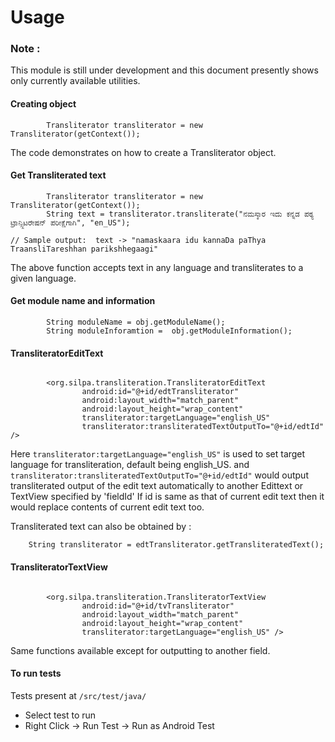 Usage
=====

### Note :
This module is still under development and this document presently shows only currently available utilities.

#### Creating object
```
        Transliterator transliterator = new Transliterator(getContext());
```
The code demonstrates on how to create a Transliterator object. 

#### Get Transliterated text
```
        Transliterator transliterator = new Transliterator(getContext());
        String text = transliterator.transliterate("ನಮಸ್ಕಾರ ಇದು ಕನ್ನಡ ಪಠ್ಯ ಟ್ರಾನ್ಸ್ಲಿಟರೇಷನ್ ಪರೀಕ್ಷೆಗಾಗಿ", "en_US");
        
// Sample output:  text -> "namaskaara idu kannaDa paThya TraansliTareshhan parikshhegaagi"
```

The above function accepts text in any language and transliterates to a given language.


#### Get module name and information
```
        String moduleName = obj.getModuleName();
        String moduleInforamtion =  obj.getModuleInformation();
```

#### TransliteratorEditText

```

        <org.silpa.transliteration.TransliteratorEditText
                android:id="@+id/edtTransliterator"
                android:layout_width="match_parent"
                android:layout_height="wrap_content"
                transliterator:targetLanguage="english_US"
                transliterator:transliteratedTextOutputTo="@+id/edtId" />

```

Here  `transliterator:targetLanguage="english_US"` is used to set target language for transliteration, default being english_US.
and `transliterator:transliteratedTextOutputTo="@+id/edtId"` would output transliterated output of the edit text automatically to another Edittext or TextView specified by 'fieldId'
If id is same as that of current edit text then it would replace contents of current edit text too.

Transliterated text can also be obtained by :

```
    String transliterator = edtTransliterator.getTransliteratedText();
```

#### TransliteratorTextView

```

        <org.silpa.transliteration.TransliteratorTextView
                android:id="@+id/tvTransliterator"
                android:layout_width="match_parent"
                android:layout_height="wrap_content"
                transliterator:targetLanguage="english_US" />

```

Same functions available except for outputting to another field.

#### To run tests

  Tests present at `/src/test/java/`

  - Select test to run
  - Right Click -> Run Test -> Run as Android Test
